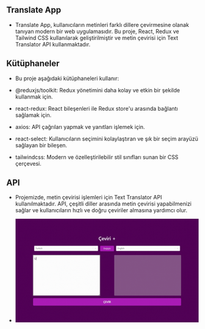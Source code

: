 ## Translate App

- Translate App, kullanıcıların metinleri farklı dillere çevirmesine olanak tanıyan modern bir web uygulamasıdır. Bu proje, React, Redux ve Tailwind CSS kullanılarak geliştirilmiştir ve metin çevirisi için Text Translator API kullanmaktadır.

## Kütüphaneler

- Bu proje aşağıdaki kütüphaneleri kullanır:

- @reduxjs/toolkit: Redux yönetimini daha kolay ve etkin bir şekilde kullanmak için.
- react-redux: React bileşenleri ile Redux store'u arasında bağlantı sağlamak için.
- axios: API çağrıları yapmak ve yanıtları işlemek için.
- react-select: Kullanıcıların seçimini kolaylaştıran ve şık bir seçim arayüzü sağlayan bir bileşen.
- tailwindcss: Modern ve özelleştirilebilir stil sınıfları sunan bir CSS çerçevesi.

## API

- Projemizde, metin çevirisi işlemleri için Text Translator API kullanılmaktadır. API, çeşitli diller arasında metin çevirisi yapabilmenizi sağlar ve kullanıcıların hızlı ve doğru çeviriler almasına yardımcı olur.

  
- ![](https://github.com/Rasime-Dumlupunar/translate_app-clone/blob/main/translate-app-clone.gif)



